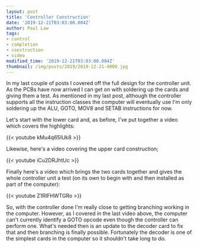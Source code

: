 ```yaml
---
layout: post
title: 'Controller Construction'
date: '2019-12-21T03:03:00.004Z'
author: Paul Law
tags:
- control
- completion
- construction
- video
modified_time: '2019-12-21T03:03:00.004Z'
thumbnail: /img/posts/2019/2019-12-21-4000.jpg
---
```


In my last couple of posts I covered off the full design for the controller unit. As the PCBs have now arrived I
can get on with soldering up the cards and giving them a test. As mentioned in my last post, although the controller
supports all the instruction classes the computer will eventually use I'm only soldering up the ALU, GOTO, MOV8 and
SETAB instructions for now.

Let's start with the lower card and, as before, I've put together a video which covers the highlights:

{{< youtube kMu4q65IUk8 >}}

Likewise, here's a video covering the upper card construction;

{{< youtube iCu2DRJhtUc >}}

Finally here's a video which brings the two cards together and gives the whole controller unit a test (on its own to
begin with and then installed as part of the computer):

{{< youtube Z1RIFHWTGRo >}}

So, with the controller done I'm really close to getting branching working in the computer. However, as I covered in the last
video above, the computer can't currently identify a GOTO opcode even though the controller can perform one. What's needed
then is an update to the decoder card to fix that and then branching is finally possible. Fortunately the decoder is one of
the simplest cards in the computer so it shouldn't take long to do.
